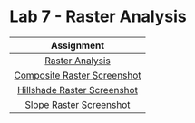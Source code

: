 # Lab 7 - Raster Analysis

|Assignment |
|:------:|
|[Raster Analysis](Raster_Analysis.py)|
|[Composite Raster Screenshot](composite_raster_screenshot.png)|
|[Hillshade Raster Screenshot](hillshade_raster_screenshot.png)|
|[Slope Raster Screenshot](slope_raster_screenshot.png)|
